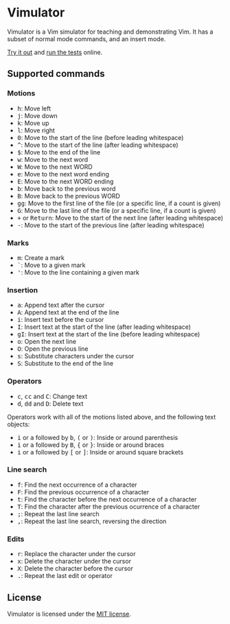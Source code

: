 # Vimulator

Vimulator is a Vim simulator for teaching and demonstrating Vim. It has a
subset of normal mode commands, and an insert mode.

[Try it out](http://thoughtbot.github.com/vimulator/) and
[run the tests](http://thoughtbot.github.com/vimulator/test.html) online.

## Supported commands

### Motions

* <kbd>h</kbd>: Move left
* <kbd>j</kbd>: Move down
* <kbd>k</kbd>: Move up
* <kbd>l</kbd>: Move right
* <kbd>0</kbd>: Move to the start of the line (before leading whitespace)
* <kbd>^</kbd>: Move to the start of the line (after leading whitespace)
* <kbd>$</kbd>: Move to the end of the line
* <kbd>w</kbd>: Move to the next word
* <kbd>W</kbd>: Move to the next WORD
* <kbd>e</kbd>: Move to the next word ending
* <kbd>E</kbd>: Move to the next WORD ending
* <kbd>b</kbd>: Move back to the previous word
* <kbd>B</kbd>: Move back to the previous WORD
* <kbd>g</kbd><kbd>g</kbd>: Move to the first line of the file (or a specific line, if a count is given)
* <kbd>G</kbd>: Move to the last line of the file (or a specific line, if a count is given)
* <kbd>+</kbd> or <kbd>Return</kbd>: Move to the start of the next line (after leading whitespace)
* <kbd>-</kbd>: Move to the start of the previous line (after leading whitespace)

### Marks

* <kbd>m</kbd>: Create a mark
* <kbd>\`</kbd>: Move to a given mark
* <kbd>'</kbd>: Move to the line containing a given mark

### Insertion

* <kbd>a</kbd>: Append text after the cursor
* <kbd>A</kbd>: Append text at the end of the line
* <kbd>i</kbd>: Insert text before the cursor
* <kbd>I</kbd>: Insert text at the start of the line (after leading whitespace)
* <kbd>g</kbd><kbd>I</kbd>: Insert text at the start of the line (before leading whitespace)
* <kbd>o</kbd>: Open the next line
* <kbd>O</kbd>: Open the previous line
* <kbd>s</kbd>: Substitute characters under the cursor
* <kbd>S</kbd>: Substitute to the end of the line

### Operators

* <kbd>c</kbd>, <kbd>c</kbd><kbd>c</kbd> and <kbd>C</kbd>: Change text
* <kbd>d</kbd>, <kbd>d</kbd><kbd>d</kbd> and <kbd>D</kbd>: Delete text

Operators work with all of the motions listed above, and the following text
objects:

* <kbd>i</kbd> or <kbd>a</kbd> followed by <kbd>b</kbd>, <kbd>(</kbd> or
  <kbd>)</kbd>: Inside or around parenthesis
* <kbd>i</kbd> or <kbd>a</kbd> followed by <kbd>B</kbd>, <kbd>{</kbd> or
  <kbd>}</kbd>: Inside or around braces
* <kbd>i</kbd> or <kbd>a</kbd> followed by <kbd>[</kbd> or <kbd>]</kbd>: Inside
  or around square brackets

### Line search

* <kbd>f</kbd>: Find the next occurrence of a character
* <kbd>F</kbd>: Find the previous occurrence of a character
* <kbd>t</kbd>: Find the character before the next occurrence of a character
* <kbd>T</kbd>: Find the character after the previous ocurrence of a character
* <kbd>;</kbd>: Repeat the last line search
* <kbd>,</kbd>: Repeat the last line search, reversing the direction

### Edits

* <kbd>r</kbd>: Replace the character under the cursor
* <kbd>x</kbd>: Delete the character under the cursor
* <kbd>X</kbd>: Delete the character before the cursor
* <kbd>.</kbd>: Repeat the last edit or operator

## License

Vimulator is licensed under the [MIT license][mit].

[mit]: http://opensource.org/licenses/MIT
